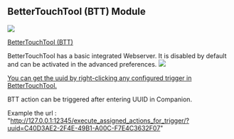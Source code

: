 ## BetterTouchTool (BTT)  Module

![](https://folivora.ai/folivora/static/media/btticon.cc0bf8bc.png)

[BetterTouchTool (BTT) ](https://github.com/folivoraAI/BetterTouchTool)


BetterTouchTool has a basic integrated Webserver. It is disabled by default and can be activated in the advanced preferences.
![](https://docs.bettertouchtool.net/docs/media/new/webserver@2x.jpg)

[You can get the uuid by right-clicking any configured trigger in BetterTouchTool.](https://docs.bettertouchtool.net/docs/1104_webserver.html)

BTT action can be triggered after entering UUID in Companion.

Example the url :
"http://127.0.0.1:12345/execute_assigned_actions_for_trigger/?uuid=C40D3AE2-2F4E-49B1-A00C-F7E4C3632F07"
